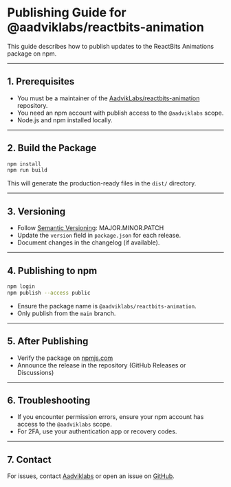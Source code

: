 # Publishing Guide for @aadviklabs/reactbits-animation

This guide describes how to publish updates to the ReactBits Animations package on npm.

---

## 1. Prerequisites
- You must be a maintainer of the [AadvikLabs/reactbits-animation](https://github.com/AadvikLabs/reactbits-animation) repository.
- You need an npm account with publish access to the `@aadviklabs` scope.
- Node.js and npm installed locally.

---

## 2. Build the Package

```bash
npm install
npm run build
```

This will generate the production-ready files in the `dist/` directory.

---

## 3. Versioning
- Follow [Semantic Versioning](https://semver.org/): MAJOR.MINOR.PATCH
- Update the `version` field in `package.json` for each release.
- Document changes in the changelog (if available).

---

## 4. Publishing to npm

```bash
npm login
npm publish --access public
```

- Ensure the package name is `@aadviklabs/reactbits-animation`.
- Only publish from the `main` branch.

---

## 5. After Publishing
- Verify the package on [npmjs.com](https://www.npmjs.com/package/@aadviklabs/reactbits-animation)
- Announce the release in the repository (GitHub Releases or Discussions)

---

## 6. Troubleshooting
- If you encounter permission errors, ensure your npm account has access to the `@aadviklabs` scope.
- For 2FA, use your authentication app or recovery codes.

---

## 7. Contact
For issues, contact [Aadviklabs](https://www.aadviklabs.com) or open an issue on [GitHub](https://github.com/AadvikLabs/reactbits-animation/issues).

